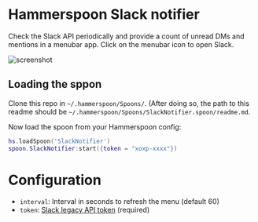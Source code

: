 # Hammerspoon Slack notifier

Check the Slack API periodically and provide a count of unread DMs and mentions
in a menubar app. Click on the menubar icon to open Slack.

![screenshot](https://zthings.files.wordpress.com/2020/02/screen-shot-2020-02-09-at-11.17.33-pm.png)

## Loading the sppon

Clone this repo in `~/.hammerspoon/Spoons/`. (After doing so, the path to this
readme should be `~/.hammerspoon/Spoons/SlackNotifier.spoon/readme.md`.

Now load the spoon from your Hammerspoon config:

```lua
hs.loadSpoon('SlackNotifier')
spoon.SlackNotifier:start({token = "xoxp-xxxx"})
```

# Configuration

- `interval`: Interval in seconds to refresh the menu (default 60)
- `token`: [Slack legacy API token][token] (required)

[token]: https://api.slack.com/legacy/custom-integrations/legacy-tokens
